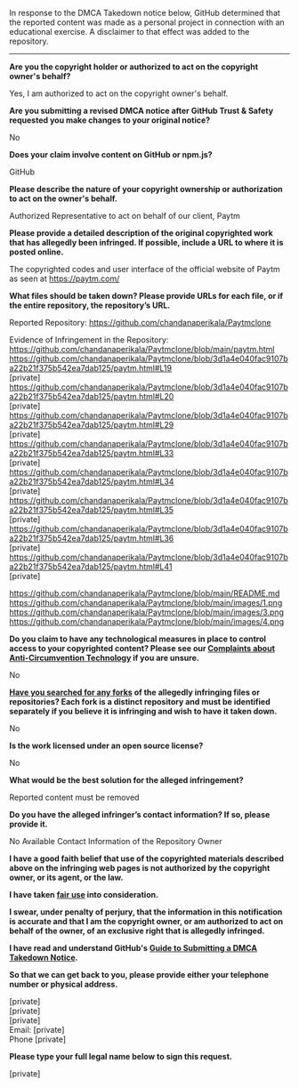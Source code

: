In response to the DMCA Takedown notice below, GitHub determined that the reported content was made as a personal project in connection with an educational exercise. A disclaimer to that effect was added to the repository.

---

**Are you the copyright holder or authorized to act on the copyright owner's behalf?**

Yes, I am authorized to act on the copyright owner's behalf.

**Are you submitting a revised DMCA notice after GitHub Trust & Safety requested you make changes to your original notice?**

No

**Does your claim involve content on GitHub or npm.js?**

GitHub

**Please describe the nature of your copyright ownership or authorization to act on the owner's behalf.**

Authorized Representative to act on behalf of our client, Paytm

**Please provide a detailed description of the original copyrighted work that has allegedly been infringed. If possible, include a URL to where it is posted online.**

The copyrighted codes and user interface of the official website of Paytm as seen at https://paytm.com/

**What files should be taken down? Please provide URLs for each file, or if the entire repository, the repository’s URL.**

Reported Repository: https://github.com/chandanaperikala/Paytmclone

Evidence of Infringement in the Repository:  
https://github.com/chandanaperikala/Paytmclone/blob/main/paytm.html  
https://github.com/chandanaperikala/Paytmclone/blob/3d1a4e040fac9107ba22b21f375b542ea7dab125/paytm.html#L19  
[private]  
https://github.com/chandanaperikala/Paytmclone/blob/3d1a4e040fac9107ba22b21f375b542ea7dab125/paytm.html#L20  
[private]  
https://github.com/chandanaperikala/Paytmclone/blob/3d1a4e040fac9107ba22b21f375b542ea7dab125/paytm.html#L29  
[private]  
https://github.com/chandanaperikala/Paytmclone/blob/3d1a4e040fac9107ba22b21f375b542ea7dab125/paytm.html#L33  
[private]  
https://github.com/chandanaperikala/Paytmclone/blob/3d1a4e040fac9107ba22b21f375b542ea7dab125/paytm.html#L34  
[private]  
https://github.com/chandanaperikala/Paytmclone/blob/3d1a4e040fac9107ba22b21f375b542ea7dab125/paytm.html#L35  
[private]  
https://github.com/chandanaperikala/Paytmclone/blob/3d1a4e040fac9107ba22b21f375b542ea7dab125/paytm.html#L36  
[private]  
https://github.com/chandanaperikala/Paytmclone/blob/3d1a4e040fac9107ba22b21f375b542ea7dab125/paytm.html#L41  
[private]  

https://github.com/chandanaperikala/Paytmclone/blob/main/README.md  
https://github.com/chandanaperikala/Paytmclone/blob/main/images/1.png  
https://github.com/chandanaperikala/Paytmclone/blob/main/images/3.png  
https://github.com/chandanaperikala/Paytmclone/blob/main/images/4.png  

**Do you claim to have any technological measures in place to control access to your copyrighted content? Please see our <a href="https://docs.github.com/articles/guide-to-submitting-a-dmca-takedown-notice#complaints-about-anti-circumvention-technology">Complaints about Anti-Circumvention Technology</a> if you are unsure.**

No

**<a href="https://docs.github.com/articles/dmca-takedown-policy#b-what-about-forks-or-whats-a-fork">Have you searched for any forks</a> of the allegedly infringing files or repositories? Each fork is a distinct repository and must be identified separately if you believe it is infringing and wish to have it taken down.**

No

**Is the work licensed under an open source license?**

No

**What would be the best solution for the alleged infringement?**

Reported content must be removed

**Do you have the alleged infringer’s contact information? If so, please provide it.**

No Available Contact Information of the Repository Owner

**I have a good faith belief that use of the copyrighted materials described above on the infringing web pages is not authorized by the copyright owner, or its agent, or the law.**

**I have taken <a href="https://www.lumendatabase.org/topics/22">fair use</a> into consideration.**

**I swear, under penalty of perjury, that the information in this notification is accurate and that I am the copyright owner, or am authorized to act on behalf of the owner, of an exclusive right that is allegedly infringed.**

**I have read and understand GitHub's <a href="https://docs.github.com/articles/guide-to-submitting-a-dmca-takedown-notice/">Guide to Submitting a DMCA Takedown Notice</a>.**

**So that we can get back to you, please provide either your telephone number or physical address.**

[private]  
[private]  
[private]  
Email: [private]  
Phone [private]  

**Please type your full legal name below to sign this request.**

[private]  
